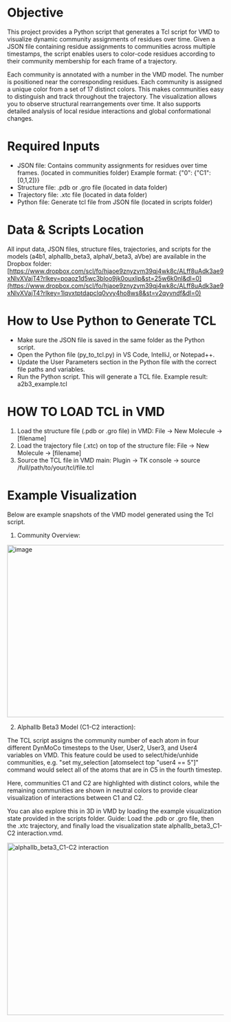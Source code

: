 # Objective
This project provides a Python script that generates a Tcl script for VMD to visualize dynamic community assignments of residues over time. Given a JSON file containing residue assignments to communities across multiple timestamps, the script enables users to color-code residues according to their community membership for each frame of a trajectory.

Each community is annotated with a number in the VMD model. The number is positioned near the corresponding residues. Each community is assigned a unique color from a set of 17 distinct colors. This makes communities easy to distinguish and track throughout the trajectory. The visualization allows you to observe structural rearrangements over time. It also supports detailed analysis of local residue interactions and global conformational changes.

# Required Inputs
- JSON file: Contains community assignments for residues over time frames. (located in communities folder)
  Example format: {"0": {"C1": [0,1,2]}} 
- Structure file: .pdb or .gro file (located in data folder)
- Trajectory file: .xtc file (located in data folder)
- Python file: Generate tcl file from JSON file (located in scripts folder)

# Data & Scripts Location
All input data, JSON files, structure files, trajectories, and scripts for the models (a4b1, alphaIIb_beta3, alphaV_beta3, aVbe) are available in the Dropbox folder: [https://www.dropbox.com/scl/fo/hjaoe9znyzvm39qj4wk8c/ALff8uAdk3ae9xNlvXVajT4?rlkey=poaoz1d5wc3bloo9jk0ouxlip&st=25w6k0nl&dl=0](https://www.dropbox.com/scl/fo/hjaoe9znyzvm39qj4wk8c/ALff8uAdk3ae9xNlvXVajT4?rlkey=1lqvxtptdapclq0vvy4ho8ws8&st=v2qyvndf&dl=0)

# How to Use Python to Generate TCL
- Make sure the JSON file is saved in the same folder as the Python script.
- Open the Python file (py_to_tcl.py) in VS Code, IntelliJ, or Notepad++.
- Update the User Parameters section in the Python file with the correct file paths and variables.
- Run the Python script. This will generate a TCL file. Example result: a2b3_example.tcl

# HOW TO LOAD TCL in VMD
1. Load the structure file (.pdb or .gro file) in VMD: File -> New Molecule -> [filename]
2. Load the trajectory file (.xtc) on top of the structure file: File -> New Molecule -> [filename]
3. Source the TCL file in VMD main: Plugin -> TK console -> source /full/path/to/your/tcl/file.tcl

# Example Visualization
Below are example snapshots of the VMD model generated using the Tcl script.
1. Community Overview:
<img width="600" height="400" alt="image" src="https://github.com/user-attachments/assets/0db4b392-546e-4738-8e73-6443049e903d" />

2. AlphaIIb Beta3 Model (C1-C2 interaction):

The TCL script assigns the community number of each atom in four different DynMoCo timesteps to the User, User2, User3, and User4 variables on VMD. This feature could be used to select/hide/unhide communities, e.g. "set my_selection [atomselect top "user4 == 5"]" command would select all of the atoms that are in C5 in the fourth timestep.

Here, communities C1 and C2 are highlighted with distinct colors, while the remaining communities are shown in neutral colors to provide clear visualization of interactions between C1 and C2.

You can also explore this in 3D in VMD by loading the example visualization state provided in the scripts folder. Guide: Load the .pdb or .gro file, then the .xtc trajectory, and finally load the visualization state alphaIIb_beta3_C1-C2 interaction.vmd.

<img width="600" height="400" alt="alphaIIb_beta3_C1-C2 interaction" src="https://github.com/user-attachments/assets/757abe96-1e6e-4978-8d98-7e9ef6eba317" />


